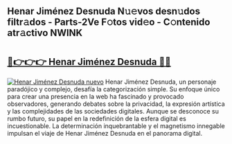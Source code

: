 ## Henar Jiménez Desnuda N𝚞𝚎vos desn𝚞dos filtr𝚊dos - Parts-2Ve F𝚘tos vid𝚎o - C𝚘ntenido atr𝚊ctivo NWlNK

# <h2><a href="http://mb7t6yi.tromn.icu/?c=Henar+Jim%c3%a9nez+Desnuda">🔗👉👉👉 Henar Jiménez Desnuda 🔗🔗</a></h2>

[![Henar Jiménez Desnuda nuevo](https://i.imgur.com/pEAQMta.gif)](http://mb7t6yi.tromn.icu/?c=Henar+Jim%c3%a9nez+Desnuda)
Henar Jiménez Desnuda, un personaje paradójico y complejo, desafía la categorización simple. Su enfoque único para crear una presencia en la web ha fascinado y provocado observadores, generando debates sobre la privacidad, la expresión artística y las complejidades de las sociedades digitales. Aunque se desconoce su rumbo futuro, su papel en la redefinición de la esfera digital es incuestionable. La determinación inquebrantable y el magnetismo innegable impulsan el viaje de Henar Jiménez Desnuda en el panorama digital.

